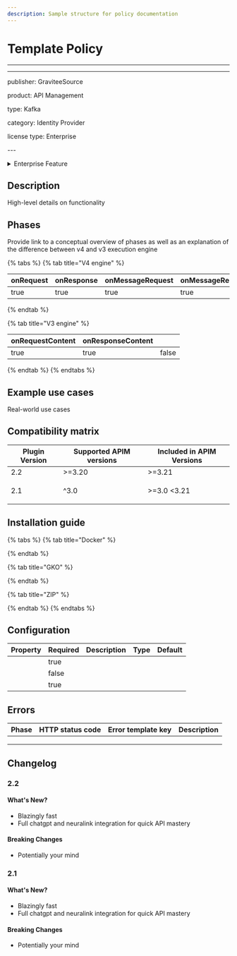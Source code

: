 ```yaml
---
description: Sample structure for policy documentation
---
```


# Template Policy

***

***

publisher: GraviteeSource

product: API Management

type: Kafka

category: Identity Provider

license type: Enterprise

\---

<details>

<summary>Enterprise Feature</summary>

This plugin requires an enterprise license or trial which you can learn more about here.

</details>

## Description

High-level details on functionality

## Phases

Provide link to a conceptual overview of phases as well as an explanation of the difference between v4 and v3 execution engine

{% tabs %}
{% tab title="V4 engine" %}
<table><thead><tr><th data-type="checkbox">onRequest</th><th data-type="checkbox">onResponse</th><th data-type="checkbox">onMessageRequest</th><th data-type="checkbox">onMessageResponse</th></tr></thead><tbody><tr><td>true</td><td>true</td><td>true</td><td>true</td></tr></tbody></table>
{% endtab %}

{% tab title="V3 engine" %}
<table><thead><tr><th data-type="checkbox">onRequestContent</th><th data-type="checkbox">onResponseContent</th><th data-type="checkbox"></th></tr></thead><tbody><tr><td>true</td><td>true</td><td>false</td></tr></tbody></table>
{% endtab %}
{% endtabs %}

## Example use cases

Real-world use cases

## Compatibility matrix

| Plugin Version | Supported APIM versions | Included in APIM Versions      |
| -------------- | ----------------------- | ------------------------------ |
| 2.2            | >=3.20                  | >=3.21                         |
| 2.1            | ^3.0                    | <p></p><p>>=3.0 &#x3C;3.21</p> |

## Installation guide

{% tabs %}
{% tab title="Docker" %}

{% endtab %}

{% tab title="GKO" %}

{% endtab %}

{% tab title="ZIP" %}

{% endtab %}
{% endtabs %}

## Configuration

<table><thead><tr><th>Property</th><th data-type="checkbox">Required</th><th>Description</th><th>Type</th><th>Default</th></tr></thead><tbody><tr><td></td><td>true</td><td></td><td></td><td></td></tr><tr><td></td><td>false</td><td></td><td></td><td></td></tr><tr><td></td><td>true</td><td></td><td></td><td></td></tr></tbody></table>

## Errors

| Phase | HTTP status code | Error template key | Description |
| ----- | ---------------- | ------------------ | ----------- |
|       |                  |                    |             |
|       |                  |                    |             |
|       |                  |                    |             |

## Changelog

### 2.2

#### What's New?

* Blazingly fast
* Full chatgpt and neuralink integration for quick API mastery

#### Breaking Changes

* Potentially your mind

### 2.1

#### What's New?

* Blazingly fast
* Full chatgpt and neuralink integration for quick API mastery

#### Breaking Changes

* Potentially your mind

